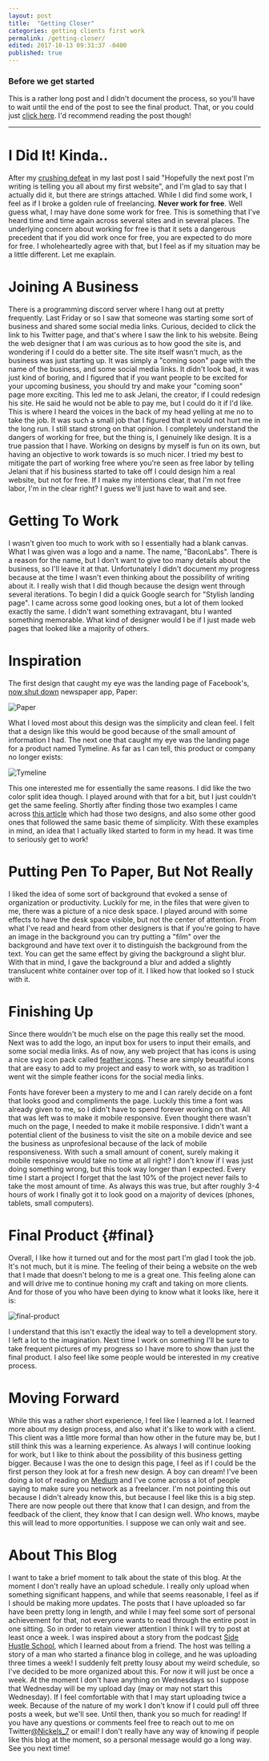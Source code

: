 ```yaml
---
layout: post
title:  "Getting Closer"
categories: getting clients first work
permalink: /getting-closer/
edited: 2017-10-13 09:31:37 -0400
published: true
---
```


### Before we get started
This is a rather long post and I didn't document the process, so you'll have to wait until the end of the post to see the final product. That, or you could just [click here](#final). I'd recommend reading the post though!

---

# I Did It! Kinda..
After my [crushing defeat][last-post] in my last post I said "Hopefully the next post I'm writing is telling you all about my first website", and I'm glad to say that I actually did it, but there are strings attached. While I did find some work, I feel as if I broke a golden rule of freelancing. __Never work for free__. Well guess what, I may have done some work for free. This is something that I've heard time and time again across several sites and in several places. The underlying concern about working for free is that it sets a dangerous precedent that if you did work once for free, you are expected to do more for free. I wholeheartedly agree with that, but I feel as if my situation may be a little different. Let me exaplain.

# Joining A Business
There is a programming discord server where I hang out at pretty frequently. Last Friday or so I saw that someone was starting some sort of business and shared some social media links. Curious, decided to click the link to his Twitter page, and that's where I saw the link to his website. Being the web designer that I am was curious as to how good the site is, and wondering if I could do a better site. The site itself wasn't much, as the business was just starting up. It was simply a "coming soon" page with the name of the business, and some social media links. It didn't look bad, it was just kind of boring, and I figured that if you want people to be excited for your upcoming business, you should try and make your "coming soon" page more exciting. This led me to ask Jelani, the creator, if I could redesign his site. He said he would not be able to pay me, but I could do it if I'd like. This is where I heard the voices in the back of my head yelling at me no to take the job. It was such a small job that I figured that it would not hurt me in the long run. I still stand strong on that opinion. I completely understand the dangers of working for free, but the thing is, I genuinely like design. It is a true passion that I have. Working on designs by myself is fun on its own, but having an objective to work towards is so much nicer. I tried my best to mitigate the part of working free where you're seen as free labor by telling Jelani that if his business started to take off I could design him a real website, but not for free. If I make my intentions clear, that I'm not free labor, I'm in the clear right? I guess we'll just have to wait and see.

# Getting To Work
I wasn't given too much to work with so I essentially had a blank canvas. What I was given was a logo and a name. The name, "BaconLabs". There is a reason for the name, but I don't want to give too many details about the business, so I'll leave it at that. Unfortunately I didn't document my progress because at the time I wasn't even thinking about the possibility of writing about it. I really wish that I did though because the design went through several iterations. To begin I did a quick Google search for "Stylish landing page". I came across some good looking ones, but a lot of them looked exactly the same. I didn't want something extravagant, btu I wanted something memorable. What kind of designer would I be if I just made web pages that looked like a majority of others. 

# Inspiration
The first design that caught my eye was the landing page of Facebook's, [now shut down][paper] newspaper app, Paper:

![Paper](https://preview.ibb.co/fmWgVb/11_landing.jpg)


What I loved most about this design was the simplicity and clean feel. I felt that a design like this would be good because of the small amount of information I had. The next one that caught my eye was the landing page for a product named Tymeline. As far as I can tell, this product or company no longer exists:

![Tymeline](https://preview.ibb.co/mtaYAb/03_landing.jpg)

This one interested me for essentially the same reasons. I did like the two color split idea though. I played around with that for a bit, but I just couldn't get the same feeling. Shortly after finding those two examples I came across [this article][article] which had those two designs, and also some other good ones that followed the same basic theme of simplicity. With these examples in mind, an idea that I actually liked started to form in my head. It was time to seriously get to work!

# Putting Pen To Paper, But Not Really
I liked the idea of some sort of background that evoked a sense of organization or productivity. Luckily for me, in the files that were given to me, there was a picture of a nice desk space. I played around with some effects to have the desk space visible, but not the center of attention. From what I've read and heard from other designers is that if you're going to have an image in the background you can try putting a "film" over the background and have text over it to distinguish the background from the text. You can get the same effect by giving the background a slight blur. With that in mind, I gave the background a blur and added a slightly translucent white container over top of it. I liked how that looked so I stuck with it. 

# Finishing Up

Since there wouldn't be much else on the page this really set the mood. Next was to add the logo, an input box for users to input their emails, and some social media links. As of now, any web project that has icons is using a nice svg icon pack called [feather icons][feather]. These are simply beuatiful icons that are easy to add to my project and easy to work with, so as tradition I went wit the simple feather icons for the social media links. 

Fonts have forever been a mystery to me and I can rarely decide on a font that looks good and compliments the page. Luckily this time a font was already given to me, so I didn't have to spend forever working on that. All that was left was to make it mobile responsive. Even thought there wasn't much on the page, I needed to make it mobile responsive. I didn't want a potential client of the business to visit the site on a mobile device and see the business as unprofesional because of the lack of mobile responsiveness. With such a small amount of conent, surely making it mobile responsive would take no time at all right? I don't know if I was just doing something wrong, but this took way longer than I expected. Every time I start a project I forget that the last 10% of the project never fails to take the most amount of time. As always this was true, but after roughly 3-4 hours of work I finally got it to look good on a majority of devices (phones, tablets, small computers).

# Final Product {#final}

Overall, I like how it turned out and for the most part I'm glad I took the job. It's not much, but it is mine. The feeling of their being a website on the web that I made that doesn't belong to me is a great one. This feeling alone can and will drive me to continue honing my craft and taking on more clients. And for those of you who have been dying to know what it looks like, here it is:

![final-product](https://preview.ibb.co/ddo6Dw/screenshot.png)

I understand that this isn't exactly the ideal way to tell a development story. I left a lot to the imagination. Next time I work on something I'll be sure to take frequent pictures of my progress so I have more to show than just the final product. I also feel like some people would be interested in my creative process.

# Moving Forward

While this was a rather short experience, I feel like I learned a lot. I learned more about my design process, and also what it's like to work with a client. This client was a little more formal than how other in the future may be, but I still think this was a learning experience. As always I will continue looking for work, but I like to think about the possibility of this business getting bigger. Because I was the one to design this page, I feel as if I could be the first person they look at for a fresh new design. A boy can dream! I've been doing a lot of reading on [Medium][medium] and I've come across a lot of people saying to make sure you network as a freelancer. I'm not pointing this out because I didn't already know this, but because I feel like this is a big step. There are now people out there that know that I can design, and from the feedback of the client, they know that I can design well. Who knows, maybe this will lead to more opportunities. I suppose we can only wait and see.

# About This Blog
I want to take a brief moment to talk about the state of this blog. At the moment I don't really have an upload schedule. I really only upload when something significant happens, and while that seems reasonable, I feel as if I should be making more updates. The posts that I have uploaded so far have been pretty long in length, and while I may feel some sort of personal achievement for that, not everyone wants to read through the entire post in one sitting. So in order to retain viewer attention I think I will try to post at least once a week. I was inspired about a story from the podcast [Side Hustle School][side-hustle], which I learned about from a friend. The host was telling a story of a man who started a finance blog in college, and he was uploading three times a week! I suddenly felt pretty lousy about my weird schedule, so I've decided to be more organized about this. For now it will just be once a week. At the moment I don't have anything on Wednesdays so I suppose that Wednesday will be my upload day (may or may not start this Wednesday). If I feel comfortable with that I may start uploading twice a week. Because of the nature of my work I don't know if I could pull off three posts a week, but we'll see. Until then, thank you so much for reading! If you have any questions or comments feel free to reach out to me on Twitter[@Nickels_7][twitter] or email! I don't really have any way of knowing if people like this blog at the moment, so a personal message would go a long way. See you next time!



[last-post]: http://www.nickmorris.life/blog/getting-started/
[paper]: https://www.theverge.com/2016/6/30/12062124/facebook-paper-shutdown
[article]: https://speckyboy.com/showcase-stylish-landing-pages/
[feather]: https://feathericons.com
[medium]: https://medium.com
[twitter]: https://twitter.com/Nickels_7
[side-hustle]: https://sidehustleschool.com/podcasts/
